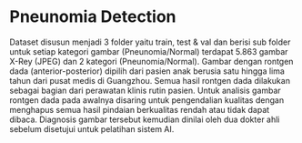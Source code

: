 # Pneunomia Detection

Dataset disusun menjadi 3 folder yaitu train, test & val dan berisi sub folder untuk setiap kategori gambar (Pneunomia/Normal) terdapat 5.863 gambar X-Rey (JPEG) dan 2 kategori (Pneunomia/Normal). Gambar dengan rontgen dada (anterior-posterior) dipilih dari pasien anak berusia satu hingga lima tahun dari pusat medis di Guangzhou. Semua hasil rontgen dada dilakukan sebagai bagian dari perawatan klinis rutin pasien.
Untuk analisis gambar rontgen dada pada awalnya disaring untuk pengendalian kualitas dengan menghapus semua hasil pindaian berkualitas rendah atau tidak dapat dibaca. Diagnosis gambar tersebut kemudian dinilai oleh dua dokter ahli sebelum disetujui untuk pelatihan sistem AI. 
